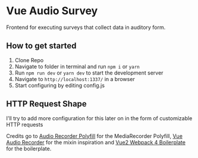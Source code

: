 # Vue Audio Survey

Frontend for executing surveys that collect data in auditory form.

## How to get started
1. Clone Repo
2. Navigate to folder in terminal and run `npm i` or `yarn`
3. Run `npm run dev` or `yarn dev` to start the development server
4. Navigate to `http://localhost:1337/` in a browser
5. Start configuring by editing config.js

## HTTP Request Shape
I'll try to add more configuration for this later on in the form of customizable
HTTP requests

Credits go to [Audio Recorder Polyfill] for the MediaRecorder Polyfill,
[Vue Audio Recorder] for the mixin inspiration and [Vue2 Webpack 4 Boilerplate]
for the boilerplate.


[Audio Recorder Polyfill]: https://github.com/ai/audio-recorder-polyfill
[Vue Audio Recorder]: https://github.com/grishkovelli/vue-audio-recorder
[Vue2 Webpack 4 Boilerplate]: [https://github.com/samteb/vue-2-webpack-4-boilerplate]